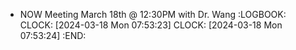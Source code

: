 - NOW Meeting March 18th @ 12:30PM with Dr. Wang
  :LOGBOOK:
  CLOCK: [2024-03-18 Mon 07:53:23]
  CLOCK: [2024-03-18 Mon 07:53:24]
  :END: